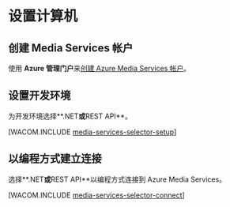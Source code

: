 <properties 
	pageTitle="设置计算机" 
	description="设置你的计算机以使用 Azure Media Services 进行开发" 
	services="media-services" 
	documentationCenter="" 
	authors="juliako" 
	manager="dwrede" 
	editor=""/>










# 设置计算机

## <a id="create_account"></a>创建 Media Services 帐户

使用 **Azure 管理门户**来[创建 Azure Media Services 帐户](/zh-cn/documentation/articles/media-services-create-account/)。 


## <a id="setup_dev_env"></a>设置开发环境  

为开发环境选择**.NET**或**REST API**。

[WACOM.INCLUDE [media-services-selector-setup](../includes/media-services-selector-setup.md)]


## <a id="connect"></a>以编程方式建立连接

选择**.NET**或**REST API**以编程方式连接到 Azure Media Services。

[WACOM.INCLUDE [media-services-selector-connect](../includes/media-services-selector-connect.md)]
